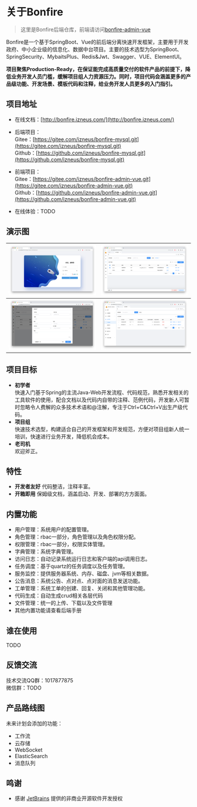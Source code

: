 # 关于Bonfire
> 这里是Bonfire后端仓库，前端请访问[bonfire-admin-vue](https://gitee.com/izneus/bonfire-admin-vue.git)

Bonfire是一个基于SpringBoot、Vue的前后端分离快速开发框架，主要用于开发政府、中小企业级的信息化、数据中台项目。主要的技术选型为SpringBoot、SpringSecurity、MybaitsPlus、Redis&Jwt、Swagger、VUE、ElementUI。
   
**项目聚焦Production-Ready，在保证能完成高质量交付的软件产品的前提下，降低业务开发人员门槛，缓解项目组人力资源压力。同时，项目代码会涵盖更多的产品级功能、开发场景、模板代码和注释，给业务开发人员更多的入门指引。**

<!-- [![GitHub Watchers](https://img.shields.io/github/watchers/izneus/bonfire?style=social)](https://github.com/izneus/bonfire)
[![Github Stars](https://img.shields.io/github/stars/izneus/bonfire?style=social)](https://github.com/izneus/bonfire)
[![Github Forks](https://img.shields.io/github/forks/izneus/bonfire?style=social)](https://github.com/izneus/bonfire) -->

## 项目地址
- 在线文档：[http://bonfire.izneus.com/](http://bonfire.izneus.com/)

- 后端项目：   
Gitee：[https://gitee.com/izneus/bonfire-mysql.git](https://gitee.com/izneus/bonfire-mysql.git)   
Github：[https://github.com/izneus/bonfire-mysql.git](https://github.com/izneus/bonfire-mysql.git)

- 前端项目：   
Gitee：[https://gitee.com/izneus/bonfire-admin-vue.git](https://gitee.com/izneus/bonfire-admin-vue.git)   
Github：[https://github.com/izneus/bonfire-admin-vue.git](https://github.com/izneus/bonfire-admin-vue.git)

- 在线体验：TODO

## 演示图
| ![登录页](/images/login.png) | ![用户管理](/images/user.png) |
| --- | --- |
| ![新增用户](/images/user3.png) | ![调度任务](/images/job.png) |

## 项目目标
- **初学者**   
快速入门基于Spring的主流Java-Web开发流程、代码规范，熟悉开发相关的工具软件的使用，配合文档以及代码内自带的注释、范例代码，开发新人可暂时忽略令人费解的众多技术术语和@注解，专注于Ctrl+C&Ctrl+V出生产级代码。
- **项目组**   
快速技术选型，构建适合自己的开发框架和开发规范，方便对项目组新人统一培训，快速进行业务开发，降低机会成本。
- **老司机**   
欢迎斧正。

## 特性
- **开发者友好** 代码整洁，注释丰富。
- **开箱即用** 保姆级文档，涵盖启动、开发、部署的方方面面。

## 内置功能
- 用户管理：系统用户的配置管理。
- 角色管理：rbac一部分，角色管理以及角色权限分配。
- 权限管理：rbac一部分，权限实体管理。
- 字典管理：系统字典管理。
- 访问日志：自动记录系统运行日志和客户端的api调用日志。
- 任务调度：基于quartz的任务调度以及任务管理。
- 服务监控：提供服务器系统、内存、磁盘、jvm等相关数据。
- 公告消息：系统公告、点对点、点对面的消息发送功能。
- 工单管理：系统工单的创建、回复、关闭和其他管理功能。
- 代码生成：自动生成crud相关各层代码
- 文件管理：统一的上传、下载以及文件管理
- 其他内置功能请查看后端手册

## 谁在使用
TODO

## 反馈交流
技术交流QQ群：1017877875   
微信群：TODO

## 产品路线图
未来计划会添加的功能：
- 工作流
- 云存储
- WebSocket
- ElasticSearch
- 消息队列

## 鸣谢
- 感谢 [JetBrains](https://www.jetbrains.com/) 提供的非商业开源软件开发授权
